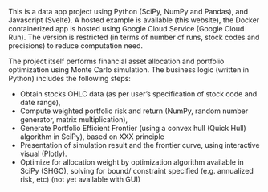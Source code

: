 This is a data app project using Python (SciPy, NumPy and Pandas), and Javascript (Svelte).
A hosted example is available (this website), the Docker containerized app is hosted using Google Cloud Service (Google Cloud Run). The version is restricted (in terms of number of runs, stock codes and precisions) to reduce computation need.

The project itself performs financial asset allocation and portfolio optimization using Monte Carlo simulation. The business logic (written in Python) includes the following steps:

- Obtain stocks OHLC data (as per user’s specification of stock code and date range),
- Compute weighted portfolio risk and return (NumPy, random number generator, matrix multiplication),
- Generate Portfolio Efficient Frontier (using a convex hull (Quick Hull) algorithm in SciPy), based on XXX principle
- Presentation of simulation result and the frontier curve, using interactive visual (Plotly).
- Optimize for allocation weight by optimization algorithm available in SciPy (SHGO), solving for bound/ constraint specified (e.g. annualized risk, etc) (not yet available with GUI)

